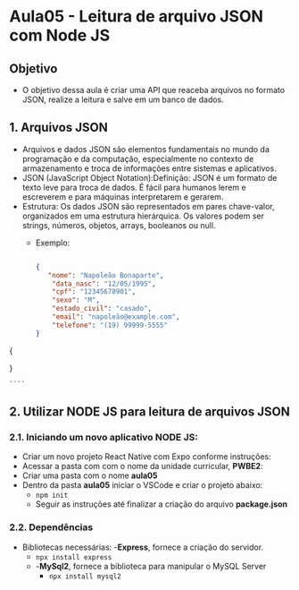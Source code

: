 # Aula05 - Leitura de arquivo JSON com Node JS

## Objetivo
- O objetivo dessa aula é criar uma API que reaceba arquivos no formato JSON, realize a leitura e salve em um banco de dados.

## 1. Arquivos JSON
- Arquivos e dados JSON são elementos fundamentais no mundo da programação e da computação, especialmente no contexto de armazenamento e troca de informações entre sistemas e aplicativos.
- JSON (JavaScript Object Notation):Definição: JSON é um formato de texto leve para troca de dados. É fácil para humanos lerem e escreverem e para máquinas interpretarem e gerarem.
- Estrutura: Os dados JSON são representados em pares chave-valor, organizados em uma estrutura hierárquica. Os valores podem ser strings, números, objetos, arrays, booleanos ou null.
  - Exemplo:

    ````JSON
    
    {
       "nome": "Napoleão Bonaparte",
        "data_nasc": "12/05/1995",
        "cpf": "12345678901",
        "sexo": "M",
        "estado_civil": "casado",
        "email": "napoleão@example.com",
        "telefone": "(19) 99999-5555"
    }

{
  
}

    
    ````

## 2. Utilizar NODE JS para leitura de arquivos JSON
### 2.1. Iniciando um novo aplicativo NODE JS:
- Criar um novo projeto React Native com Expo conforme instruções:
- Acessar a pasta com com o nome da unidade curricular, **PWBE2**:
- Criar uma pasta com o nome **aula05**
- Dentro da pasta **aula05** iniciar o VSCode e criar o projeto abaixo:
    - `npm init`
    - Seguir as instruções até finalizar a criação do arquivo **package.json**

### 2.2. Dependências
- Bibliotecas necessárias:
  -**Express**, fornece a criação do servidor.
    - `npx install express` 
  - -**MySql2**, fornece a biblioteca para manipular o MySQL Server
    - `npx install mysql2`   





